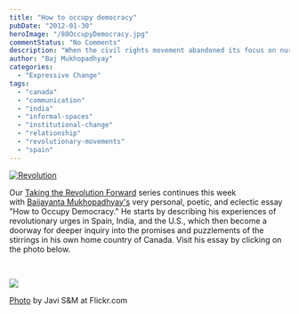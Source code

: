 ```yaml
---
title: "How to occupy democracy"
pubDate: "2012-01-30"
heroImage: "/80OccupyDemocracy.jpg"
commentStatus: "No Comments"
description: "When the civil rights movement abandoned its focus on nurturing personal, individual relationships and instead resorted to broad principles and detached theorising, it lost its power. It became coopted, removed from the people who otherwise held it accountable with the gentle discipline that is required in being true and kind to one’s friends.I suspect that this aspect is where grand nation-building projects, based on the most beautiful of ideals, stumble."
author: "Baj Mukhopadhyay"
categories: 
  - "Expressive Change"
tags: 
  - "canada"
  - "communication"
  - "india"
  - "informal-spaces"
  - "institutional-change"
  - "relationship"
  - "revolutionary-movements"
  - "spain"
---
```


[![](https://organizationunbound.org/wp-content/uploads/2011/12/TRFSandGrey.jpg "Revolution")](https://organizationunbound.org/wp-content/uploads/2011/12/TRFSandGrey.jpg)

Our [Taking the Revolution Forward](https://organizationunbound.org/dialogues/taking-the-r-forward/) series continues this week with [Baijayanta Mukhopadhyay's](https://organizationunbound.org/baijayanta-mukhopadhyay/) very personal, poetic, and eclectic essay "How to Occupy Democracy." He starts by describing his experiences of revolutionary urges in Spain, India, and the U.S., which then become a doorway for deeper inquiry into the promises and puzzlements of the stirrings in his own home country of Canada. Visit his essay by clicking on the photo below.

 

[![](https://organizationunbound.org/wp-content/uploads/2011/12/SpainIndiaCanadaDoorway4.jpg)](https://organizationunbound.org/how-to-occupy-democracy/)

[Photo](http://www.flickr.com/photos/javism/5741234067/sizes/l/in/photostream/) by Javi S&M at Flickr.com
